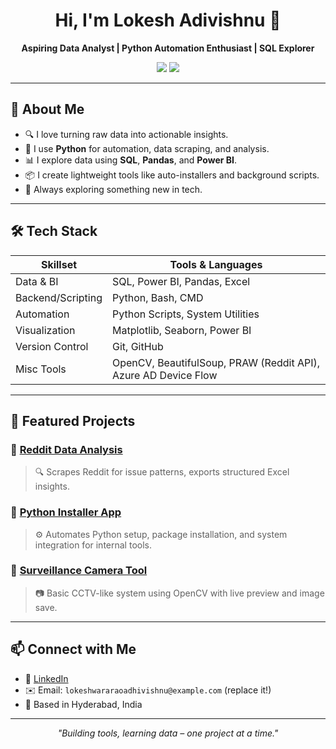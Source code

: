 <h1 align="center">Hi, I'm Lokesh Adivishnu 👋</h1>
<p align="center">
  <b>Aspiring Data Analyst | Python Automation Enthusiast | SQL Explorer</b>
</p>
<p align="center">
  <a href="https://github.com/LokeshAdivishnu"><img src="https://img.shields.io/github/followers/LokeshAdivishnu?label=Follow&style=social" /></a>
  <a href="https://www.linkedin.com/in/lokeshadivishnu/"><img src="https://img.shields.io/badge/LinkedIn-blue?logo=linkedin&style=flat&logoColor=white" /></a>
</p>

---

## 🧠 About Me
- 🔍 I love turning raw data into actionable insights.
- 🐍 I use **Python** for automation, data scraping, and analysis.
- 📊 I explore data using **SQL**, **Pandas**, and **Power BI**.
- 📦 I create lightweight tools like auto-installers and background scripts.
- 💬 Always exploring something new in tech.

---

## 🛠 Tech Stack
| Skillset     | Tools & Languages |
|--------------|-------------------|
| Data & BI    | SQL, Power BI, Pandas, Excel |
| Backend/Scripting | Python, Bash, CMD |
| Automation   | Python Scripts, System Utilities |
| Visualization | Matplotlib, Seaborn, Power BI |
| Version Control | Git, GitHub |
| Misc Tools   | OpenCV, BeautifulSoup, PRAW (Reddit API), Azure AD Device Flow |

---

## 🚀 Featured Projects

### 🔹 [Reddit Data Analysis](https://github.com/LokeshAdivishnu/Reddit-Data-Analysis)
> 🔍 Scrapes Reddit for issue patterns, exports structured Excel insights.

### 🔹 [Python Installer App](https://github.com/LokeshAdivishnu/python_installer)
> ⚙️ Automates Python setup, package installation, and system integration for internal tools.

### 🔹 [Surveillance Camera Tool](https://github.com/LokeshAdivishnu/Surveillance-Camera-With-Python)
> 📷 Basic CCTV-like system using OpenCV with live preview and image save.

---


## 📫 Connect with Me
- 🔗 [LinkedIn](https://www.linkedin.com/in/lokeshadivishnu/)
- ✉️ Email: `lokeshwararaoadhivishnu@example.com` (replace it!)
- 📍 Based in Hyderabad, India

---

<p align="center">
  <i>"Building tools, learning data – one project at a time."</i>
</p>


